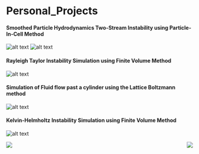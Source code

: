 # Personal_Projects
#### Smoothed Particle Hydrodynamics                                                       Two-Stream Instability using Particle-In-Cell Method
![alt text](https://miro.medium.com/max/320/1*d0RAp8KRyWMwc8A33SS0yw.gif)  ![alt text](https://github.com/piyuSH1501/Personal_Projects/blob/main/TLI.gif)




#### Rayleigh Taylor Instability Simulation using Finite Volume Method
![alt text](https://miro.medium.com/max/300/1*zPAyZlHYo6EKTVInWArozQ.gif)

#### Simulation of Fluid flow past a cylinder using the Lattice Boltzmann method
![alt text](https://miro.medium.com/max/600/1*wqcb10sKNKP_B_ihsfS8Tw.gif)

#### Kelvin-Helmholtz Instability Simulation using Finite Volume Method
![alt text](https://miro.medium.com/max/600/1*uBfucTc3EbDSJZsDwPIVNA.gif)

<img align="left" src="https://miro.medium.com/max/600/1*uBfucTc3EbDSJZsDwPIVNA.gif">
<img align="right" src="https://miro.medium.com/max/600/1*uBfucTc3EbDSJZsDwPIVNA.gif">



